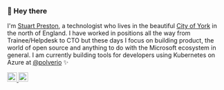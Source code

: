 ### 👋 Hey there 

I'm [Stuart Preston](https://stuartpreston.net), a technologist who lives in the beautiful [City of York](https://en.wikipedia.org/wiki/York) in the north of England. I have worked in positions all the way from Trainee/Helpdesk to CTO but these days I focus on building product, the world of open source and anything to do with the Microsoft ecosystem in general. I am currently building tools for developers using Kubernetes on Azure at [@polverio](https://polverio.com) ✨


<a href="https://twitter.com/stuartpreston">
  <img alt="Stuart Preston | Twitter" width="22px" src="https://raw.githubusercontent.com/peterthehan/peterthehan/master/assets/twitter.svg" />
</a>
<a href="https://www.linkedin.com/in/stuartpreston/">
  <img alt="Stuart's LinkedIn" width="22px" src="https://raw.githubusercontent.com/peterthehan/peterthehan/master/assets/linkedin.svg" />
</a>
